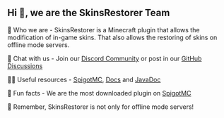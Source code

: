 ## Hi 👋, we are the SkinsRestorer Team

🙋‍️ Who we are - SkinsRestorer is a Minecraft plugin that allows the modification of in-game skins. That also allows the restoring of skins on offline mode servers.

🌈 Chat with us - Join our [Discord Community](https://skinsrestorer.net/discord) or post in our [GitHub Discussions](https://github.com/SkinsRestorer/SkinsRestorerX/discussions)

👩‍💻 Useful resources - [SpigotMC](https://www.spigotmc.org/resources/2124), [Docs](https:://skinsrestorer.net/docs) and [JavaDoc](https://docs.skinsrestorer.net)

🍿 Fun facts - We are the most downloaded plugin on [SpigotMC](https://www.spigotmc.org/resources/?order=download_count)

🧙 Remember, SkinsRestorer is not only for offline mode servers!
